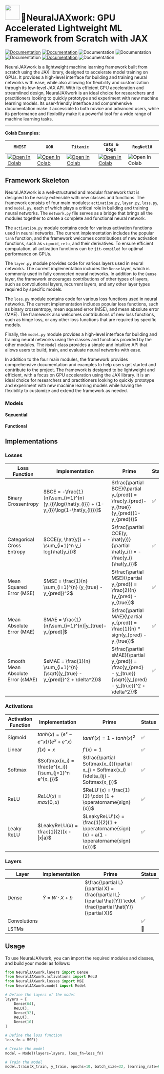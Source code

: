 <a href="url"><img src="http://url.to/image.png" align="left" height="48" width="48" ></a>

# 🐇NeuralJAXwork: GPU Accelerated Lightweight ML Framework from Scratch with JAX

[![Documentation](https://img.shields.io/badge/Complete-documentation-blue.svg)](https://rgs2151.github.io/NeuralJAXwork/) [![Documentation](https://img.shields.io/badge/api-reference-blue.svg)](https://rgs2151.github.io/NeuralJAXwork/_autosummary/NeuralJAXwork.html) ![Documentation](https://img.shields.io/badge/ONNX-supported-orange.svg) ![Documentation](https://img.shields.io/badge/GPU-supported-brightgreen.svg) ![Documentation](https://img.shields.io/badge/JIT-compiled-yellow.svg) [![Documentation](https://img.shields.io/badge/Habanero_HPC_Cluster-supported-green.svg)](https://confluence.columbia.edu/confluence/display/rcs/Habanero+HPC+Cluster+User+Documentation) ![Documentation](https://img.shields.io/badge/python-3.7_|_3.8_|_3.9_|_3.10-blue.svg)

NeuralJAXwork is a lightweight machine learning framework built from scratch using the JAX library, designed to accelerate model training on GPUs. It provides a high-level interface for building and training neural networks with ease, while also allowing for flexibility and customization through its low-level JAX API. With its efficient GPU acceleration and streamlined design, NeuralJAXwork is an ideal choice for researchers and practitioners looking to quickly prototype and experiment with new machine learning models. Its user-friendly interface and comprehensive documentation make it accessible to both novice and advanced users, while its performance and flexibility make it a powerful tool for a wide range of machine learning tasks.

---

**Colab Examples:**

| `MNIST`                                                                                                                                                                              | `XOR`                                                                                                                                                                                | `Titanic`                                                                                                                                                                            | `Cats & Dogs`                                                                                                                                                                        | `RegNet18`                                                             |
| -------------------------------------------------------------------------------------------------------------------------------------------------------------------------------------- | -------------------------------------------------------------------------------------------------------------------------------------------------------------------------------------- | -------------------------------------------------------------------------------------------------------------------------------------------------------------------------------------- | -------------------------------------------------------------------------------------------------------------------------------------------------------------------------------------- | ------------------------------------------------------------------------ |
| [![Open In Colab](https://colab.research.google.com/assets/colab-badge.svg)](https://colab.research.google.com/github/googlecolab/colabtools/blob/master/notebooks/colab-github-demo.ipynb) | [![Open In Colab](https://colab.research.google.com/assets/colab-badge.svg)](https://colab.research.google.com/github/googlecolab/colabtools/blob/master/notebooks/colab-github-demo.ipynb) | [![Open In Colab](https://colab.research.google.com/assets/colab-badge.svg)](https://colab.research.google.com/github/googlecolab/colabtools/blob/master/notebooks/colab-github-demo.ipynb) | [![Open In Colab](https://colab.research.google.com/assets/colab-badge.svg)](https://colab.research.google.com/github/googlecolab/colabtools/blob/master/notebooks/colab-github-demo.ipynb) | ![Open In Colab](https://colab.research.google.com/assets/colab-badge.svg) |

## Framework Skeleton

NeuralJAXwork is a well-structured and modular framework that is designed to be easily extensible with new classes and functions. The framework consists of four main modules: `activation.py`, `layer.py`, `loss.py`, and `model.py`, each of which plays a critical role in building and training neural networks. The `network.py` file serves as a bridge that brings all the modules together to create a complete and functional neural network.

The `activation.py` module contains code for various activation functions used in neural networks. The current implementation includes the popular `tanh` function, and the framework welcomes contributions of new activation functions, such as `sigmoid`, `relu`, and their derivatives. To ensure efficient computation, all activation functions can be `jit-compiled` for optimal performance on GPUs.

The `layer.py` module provides code for various layers used in neural networks. The current implementation includes the `Dense` layer, which is commonly used in fully connected neural networks. In addition to the `Dense` layer, the framework encourages contributions of other types of layers, such as convolutional layers, recurrent layers, and any other layer types required by specific models.

The `loss.py` module contains code for various loss functions used in neural networks. The current implementation includes popular loss functions, such as binary crossentropy, mean squared error (MSE), and mean absolute error (MAE). The framework also welcomes contributions of new loss functions, such as hinge loss, or any other loss functions that are required by specific models.

Finally, the `model.py` module provides a high-level interface for building and training neural networks using the classes and functions provided by the other modules. The `Model` class provides a simple and intuitive API that allows users to build, train, and evaluate neural networks with ease.

In addition to the four main modules, the framework provides comprehensive documentation and examples to help users get started and contribute to the project. The framework is designed to be lightweight and efficient, with a focus on GPU acceleration using the JAX library. It is an ideal choice for researchers and practitioners looking to quickly prototype and experiment with new machine learning models while having the flexibility to customize and extend the framework as needed.

### Models

#### Sqeuential

#### Functional

## Implementations

### Losses

| Loss Function                     | Implementation                                                                               | Prime                                                                                                               | Status |
| --------------------------------- | -------------------------------------------------------------------------------------------- | ------------------------------------------------------------------------------------------------------------------- | ------ |
| Binary Crossentropy               | $BCE = -\frac{1}{n}\sum_{i=1}^{n} [y_{i}\log(\hat{y_{i}}) + (1-y_{i})\log(1-\hat{y_{i}})]$ | $\frac{\partial BCE}{\partial y_{pred}} = \frac{y_{pred}-y_{true}}{y_{pred}(1-y_{pred})}$                         | ✅     |
| Categorical Cross Entropy         | $CCE(y, \hat{y}) = - \sum_{i=1}^n y_i log(\hat{y_i})$                                      | $\frac{\partial CCE(y, \hat{y})}{\partial \hat{y_i}} = -\frac{y_i}{\hat{y_i}}$                                    | ✅     |
| Mean Squared Error (MSE)          | $MSE = \frac{1}{n} \sum_{i=1}^{n} (y_{true} - y_{pred})^2$                                 | $\frac{\partial MSE}{\partial y_{pred}} = \frac{2}{n} (y_{pred} - y_{true})$                                      | ✅     |
| Mean Absolute Error (MAE)         | $MAE = \frac{1}{n}\sum_{i=1}^{n}\|y_{true}-y_{pred}\|$                                     | $\frac{\partial MAE}{\partial y_{pred}} = \frac{1}{n} * sign(y_{pred} - y_{true})$                                | ✅     |
| Smooth Mean Absolute Error (sMAE) | $sMAE = \frac{1}{n} \sum_{i=1}^{n} (\sqrt{(y_{true} - y_{pred})^2 + \delta^2})$            | $\frac{\partial sMAE}{\partial y_{pred}} = \frac{y_{pred} - y_{true}}{\sqrt{(y_{pred} - y_{true})^2 + \delta^2}}$ | ✅     |

### Activations

| Activation Function | Implementation                                          | Prime                                                                                       | Status |
| ------------------- | ------------------------------------------------------- | ------------------------------------------------------------------------------------------- | ------ |
| Sigmoid             | $tanh(x) = (e^x - e^-x) / (e^x + e^-x)$               | $tanh'(x) = 1 - tanh(x)^2$                                                                | ✅     |
| Linear              | $f(x) = x$                                            | $f'(x) = 1$                                                                               | ✅     |
| Softmax             | $Softmax(x_i) = \frac{e^{x_i}}{\sum_{j=1}^n e^{x_j}}$ | $\frac{\partial Softmax(x_i)}{\partial x_j} = Softmax(x_i)(\delta_{ij} - Softmax(x_j))$   | ✅     |
| ReLU                | $ReLU(x) = max(0,x)$                                  | $ReLU'(x) = \frac{1}{2} \cdot (1 + \operatorname{sign}(x))$                               | ✅     |
| Leaky ReLU          | $LeakyReLU(x) = \frac{1}{2}(x + \|x\|a)$              | $LeakyReLU'(x) = \frac{1}{2}(1 + \operatorname{sign}(x) + a(1 - \operatorname{sign}(x)))$ | ✅     |

### Layers

| Layer        | Implementation                      | Prime                                                                                                             | Status |
| ------------ | ----------------------------------- | ----------------------------------------------------------------------------------------------------------------- | ------ |
| Dense        | $\hat{Y}$ = $W \cdot X$ + $b$ | $\frac{\partial L}{\partial X} = \frac{\partial L}{\partial \hat{Y}} \cdot \frac{\partial \hat{Y}}{\partial X}$ | ✅     |
| Convolutions |                                     |                                                                                                                   | ✅     |
| LSTMs        |                                     |                                                                                                                   | 🚧     |

## Usage

To use NeuralJAXwork, you can import the required modules and classes, and build your model as follows:

```python
from NeuralJAXwork.layers import Dense
from NeuralJAXwork.activations import ReLU
from NeuralJAXwork.losses import MSE
from NeuralJAXwork.model import Model

# Define the layers of the model
layers = [
    Dense(64),
    ReLU(),
    Dense(32),
    ReLU(),
    Dense(10)
]

# Define the loss function
loss_fn = MSE()

# Create the model
model = Model(layers=layers, loss_fn=loss_fn)

# Train the model
model.train(X_train, y_train, epochs=10, batch_size=32, learning_rate=0.001)
```
